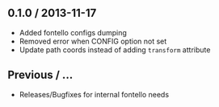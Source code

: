 0.1.0 / 2013-11-17
------------------

* Added fontello configs dumping
* Removed error when CONFIG option not set
* Update path coords instead of adding `transform` attribute


Previous / ...
------------------

* Releases/Bugfixes for internal fontello needs